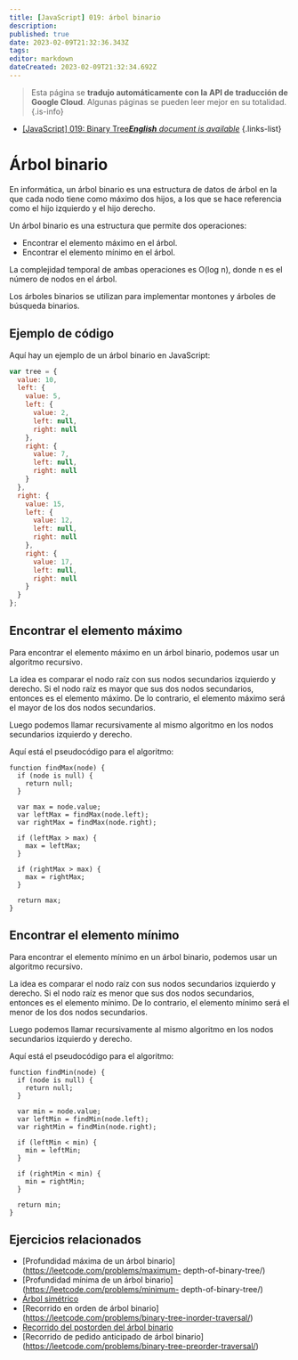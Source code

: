 ```yaml
---
title: [JavaScript] 019: árbol binario
description: 
published: true
date: 2023-02-09T21:32:36.343Z
tags: 
editor: markdown
dateCreated: 2023-02-09T21:32:34.692Z
---
```


> Esta página se **tradujo automáticamente con la API de traducción de Google Cloud**.
Algunas páginas se pueden leer mejor en su totalidad.{.is-info}



- [[JavaScript] 019: Binary Tree***English** document is available*](/en/Knowledge-base/Algorithm/javascript-019-binary-tree)
{.links-list}


# Árbol binario

En informática, un árbol binario es una estructura de datos de árbol en la que cada nodo tiene como máximo dos hijos, a los que se hace referencia como el hijo izquierdo y el hijo derecho.

Un árbol binario es una estructura que permite dos operaciones:

- Encontrar el elemento máximo en el árbol.
- Encontrar el elemento mínimo en el árbol.

La complejidad temporal de ambas operaciones es O(log n), donde n es el número de nodos en el árbol.

Los árboles binarios se utilizan para implementar montones y árboles de búsqueda binarios.

## Ejemplo de código

Aquí hay un ejemplo de un árbol binario en JavaScript:

```javascript
var tree = {
  value: 10,
  left: {
    value: 5,
    left: {
      value: 2,
      left: null,
      right: null
    },
    right: {
      value: 7,
      left: null,
      right: null
    }
  },
  right: {
    value: 15,
    left: {
      value: 12,
      left: null,
      right: null
    },
    right: {
      value: 17,
      left: null,
      right: null
    }
  }
};
```

## Encontrar el elemento máximo

Para encontrar el elemento máximo en un árbol binario, podemos usar un algoritmo recursivo.

La idea es comparar el nodo raíz con sus nodos secundarios izquierdo y derecho. Si el nodo raíz es mayor que sus dos nodos secundarios, entonces es el elemento máximo. De lo contrario, el elemento máximo será el mayor de los dos nodos secundarios.

Luego podemos llamar recursivamente al mismo algoritmo en los nodos secundarios izquierdo y derecho.

Aquí está el pseudocódigo para el algoritmo:

```
function findMax(node) {
  if (node is null) {
    return null;
  }
 
  var max = node.value;
  var leftMax = findMax(node.left);
  var rightMax = findMax(node.right);
 
  if (leftMax > max) {
    max = leftMax;
  }
 
  if (rightMax > max) {
    max = rightMax;
  }
 
  return max;
}
```

## Encontrar el elemento mínimo

Para encontrar el elemento mínimo en un árbol binario, podemos usar un algoritmo recursivo.

La idea es comparar el nodo raíz con sus nodos secundarios izquierdo y derecho. Si el nodo raíz es menor que sus dos nodos secundarios, entonces es el elemento mínimo. De lo contrario, el elemento mínimo será el menor de los dos nodos secundarios.

Luego podemos llamar recursivamente al mismo algoritmo en los nodos secundarios izquierdo y derecho.

Aquí está el pseudocódigo para el algoritmo:

```
function findMin(node) {
  if (node is null) {
    return null;
  }
 
  var min = node.value;
  var leftMin = findMin(node.left);
  var rightMin = findMin(node.right);
 
  if (leftMin < min) {
    min = leftMin;
  }
 
  if (rightMin < min) {
    min = rightMin;
  }
 
  return min;
}
```

## Ejercicios relacionados

- [Profundidad máxima de un árbol binario](https://leetcode.com/problems/maximum- depth-of-binary-tree/)
- [Profundidad mínima de un árbol binario](https://leetcode.com/problems/minimum- depth-of-binary-tree/)
- [Árbol simétrico](https://leetcode.com/problems/simétrico-árbol/)
- [Recorrido en orden de árbol binario] (https://leetcode.com/problems/binary-tree-inorder-traversal/)
- [Recorrido del postorden del árbol binario](https://leetcode.com/problems/binary-tree-postorder-traversal/)
- [Recorrido de pedido anticipado de árbol binario] (https://leetcode.com/problems/binary-tree-preorder-traversal/)
